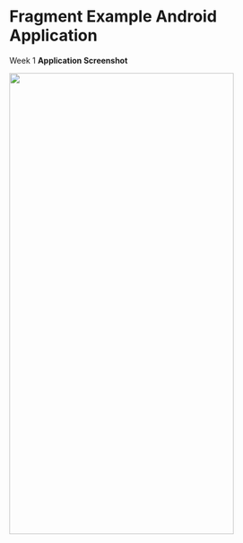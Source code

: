 # Fragment Example Android Application
  Week 1
  <strong> Application Screenshot </strong>
  <p>
    <img src="shot.gif" width="400" height="822" />
  <p>
  
